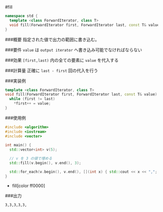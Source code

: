 #fill

```cpp
namespace std {
  template <class ForwardIterator, class T>
  void fill(ForwardIterator first, ForwardIterator last, const T& value);
}
```

###概要
指定された値で出力の範囲に書き込む。

###要件
`value` は `output iterator` へ書き込み可能でなければならない

###効果
`[first,last)` 内の全ての要素に `value` を代入する

###計算量
正確に `last - first` 回の代入を行う

###実装例
```cpp
template <class ForwardIterator, class T>
void fill(ForwardIterator first, ForwardIterator last, const T& value) {
  while (first != last)
    *first++ = value;
}
```

###使用例
```cpp
#include <algorithm>
#include <iostream>
#include <vector>
 
int main() {
  std::vector<int> v(5);

  // v を 3 の値で埋める
  std::fill(v.begin(), v.end(), 3);

  std::for_each(v.begin(), v.end(), [](int x) { std::cout << x << ","; });
}
```
* fill[color ff0000]

###出力
```
3,3,3,3,3,
```
